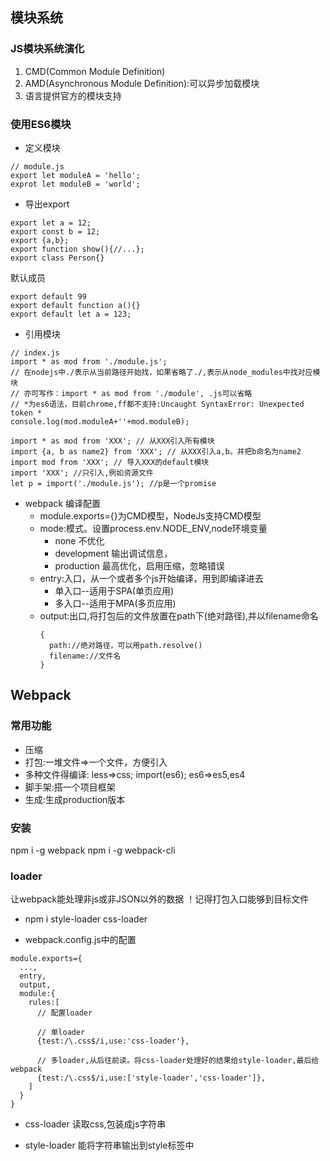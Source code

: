## 模块系统

### JS模块系统演化
1. CMD(Common Module Definition)
2. AMD(Asynchronous Module Definition):可以异步加载模块
3. 语言提供官方的模块支持

### 使用ES6模块
+ 定义模块
```
// module.js
export let moduleA = 'hello';
exprot let moduleB = 'world';
```
  + 导出export
  ```
  export let a = 12;
  export const b = 12;
  export {a,b};
  export function show(){//...};
  export class Person{}
  ```
   默认成员
  ```
  export default 99 
  export default function a(){} 
  export default let a = 123;
  ```

+ 引用模块
```
// index.js
import * as mod from './module.js';
// 在nodejs中./表示从当前路径开始找，如果省略了./,表示从node_modules中找对应模块  
// 亦可写作：import * as mod from './module', .js可以省略  
// *为es6语法，目前chrome,ff都不支持:Uncaught SyntaxError: Unexpected token *  
console.log(mod.moduleA+''+mod.moduleB);
```
```
import * as mod from 'XXX'; // 从XXX引入所有模块
import {a, b as name2} from 'XXX'; // 从XXX引入a,b。并把b命名为name2
import mod from 'XXX'; // 导入XXX的default模块
import 'XXX'; //只引入,例如资源文件
let p = import('./module.js'); //p是一个promise

```
+ webpack 编译配置
  + module.exports={}为CMD模型，NodeJs支持CMD模型
  + mode:模式。设置process.env.NODE_ENV,node环境变量
    + none 不优化
    + development 输出调试信息，
    + production 最高优化，启用压缩，忽略错误
  + entry:入口，从一个或者多个js开始编译，用到即编译进去
    + 单入口--适用于SPA(单页应用)
    + 多入口--适用于MPA(多页应用)
  + output:出口,将打包后的文件放置在path下(绝对路径),并以filename命名  
    ```
    {
      path://绝对路径，可以用path.resolve()
      filename://文件名
    }
    ```


## Webpack

### 常用功能
* 压缩
* 打包:一堆文件=>一个文件，方便引入
* 多种文件得编译: less=>css; import(es6); es6=>es5,es4
* 脚手架:搭一个项目框架
* 生成:生成production版本

### 安装
npm i -g webpack
npm i -g webpack-cli


### loader
让webpack能处理非js或非JSON以外的数据
！记得打包入口能够到目标文件

* npm i style-loader css-loader

* webpack.config.js中的配置
```
module.exports={
  ...,
  entry,
  output,
  module:{
    rules:[
      // 配置loader
      
      // 单loader
      {test:/\.css$/i,use:'css-loader'},

      // 多loader,从后往前读。将css-loader处理好的结果给style-loader,最后给webpack
      {test:/\.css$/i,use:['style-loader','css-loader']},
    ]
  }
}
```

* css-loader
读取css,包装成js字符串

* style-loader
能将字符串输出到style标签中